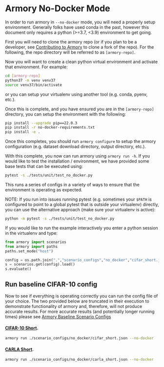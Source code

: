 Armory No-Docker Mode 
=======================
In order to run armory in `--no-docker` mode, you will need a properly
setup environment.  Generally folks have used conda in the past, however this
document only requires a python (>=3.7, <3.9) environment to get going.

First you will need to clone the armory repo (or if you plan to be a developer, 
see [Contributing to Armory](./contributing.md) to clone a fork of the repo).
For the following, the repo directory will be referred to as `[armory-repo]`.

Now you will want to create a clean python virtual environment and activate
that environment.  For example:
```bash
cd [armory-repo]
python37 -m venv venv37
source venv37/bin/activate
```
or you can setup your virtualenv using another tool (e.g. conda, pyenv, etc.).

Once this is complete, and you have ensured you are in the `[armory-repo]` directory, 
you can setup the environment with the following:
```bash
pip install --upgrade pip==22.0.3
pip install -r no-docker-requirements.txt
pip install -e . 
```
Once this completes, you should run `armory configure` to setup the armory configuration 
(e.g. dataset download directory, output directory, etc.).

With this complete, you now can run armory using `armory run -h`.  If you would 
like to test the installation / environment, we have provided some base tests that
can be executed using:
```bash
pytest -s ./tests/unit/test_no_docker.py
```

This runs a series of configs in a variety of ways to ensure that 
the environment is operating as expected. 

NOTE: If you run into issues running pytest (e.g. sometimes your `$PATH` is configured
to point to a global pytest that is outside your virtualenv) directly, you can use the 
alternative approach (make sure your virtualenv is active):
```bash
python -m pytest -s ./tests/unit/test_no_docker.py
```

If you would like to run the example interactively you 
enter a python session in the virtualenv and type:
```python
from armory import scenarios
from armory import paths
paths.set_mode("host")

config = os.path.join(".","scenario_configs","no_docker","cifar_short.json")
s = scenarios.get(config).load()
s.evaluate()
```

## Run baseline CIFAR-10 config

Now to see if everything is operating correctly you can run the config file
of your choice.  The two provided below are truncated in their execution to
demonstrate functionality of armory and, therefore, will not produce accurate
results.  For more accurate results (and potentially longer running times) please
see [Armory Baseline Scenario Configs](../scenario_configs/)

#### [CIFAR-10 Short](../scenario_configs/no_docker/cifar_short.json).

```bash
armory run ./scenario_configs/no_docker/cifar_short.json --no-docker
```

#### [CARLA Short](../scenario_configs/no_docker/carla_short.json).

```bash
armory run ./scenario_configs/no_docker/carla_short.json --no-docker
```
